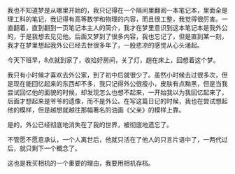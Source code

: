 我也不知道梦是从哪里开始的，我只记得在一个隔间里翻阅一本笔记本，里面全是理工科的笔记，我记得有高等数学和物理的内容，而且很工整，我觉得很厉害。一直翻着，直到翻到一页笔记本主人的简介，我才在梦里意识到这本笔记本是我外公的，于是我想去见见他。后面又梦到了很多内容，我也忘记了，但是直到某一刻，我才在梦里想起我外公已经去世很多年了，一股悲凉的感觉从心头涌起。

今天下班早，8点就到家了，收拾好房间，关了灯，趟在床上，回想着这个梦。

我只有小时候才喜欢去外公家，到了初中后就很少了。虽然小时候去过很多次，但是现在能回忆起来的东西却不多，我只记得外公很瘦小，皮肤有点黝黑，但是当我尝试回忆他的面貌的时候，却发现怎么也想不起来，一开始我以为我回忆起来了，后面才想起来是爷爷的遗像，而不是外公。在写这篇日记的时候，我也在尝试想起他的模样，但是越想就越往那幅著名的油画《父亲》的模样上靠。

是的，外公已经彻底地消失在了我的世界，被彻底地遗忘了。

不管愿不愿意承认，一个人离世后，他就只活在了他人的只言片语中了，一两代过后，就只剩下一个概念了。

这也是我买相机的一个重要的理由，我要用相机存档。

